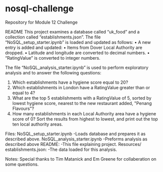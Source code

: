 # nosql-challenge
Repository for Module 12 Challenge

README
This project examines a database called “uk_food” and a collection called “establishments.json”.
The file “NoSQL_setup_starter.ipynb” is loaded and updated as follows:
•	A new entry is added and updated:
•	Items from Dover Local Authority are dropped.
•	Latitude and longitude are converted to decimal numbers.
•	“RatingValue” is converted to  integer numbers.

The file “NoSQL_analysis_starter.ipynb” is used to perform exploratory analysis and to answer the following questions:
1.	Which establishments have a hygiene score equal to 20?
2.	Which establishments in London have a RatingValue greater than or equal to 4?
3.	What are the top 5 establishments with a RatingValue of 5, sorted by lowest hygiene score, nearest to the new restaurant added, "Penang Flavours"?
4.	How many establishments in each Local Authority area have a hygiene score of 0? Sort the results from highest to lowest, and print out the top ten local authority areas.

Files:
NoSQL_setup_starter.ipynb
	-Loads database and prepares it as described above.
NoSQL_analysis_starter.ipynb
	-Preforms analysis as described above
README:
	-This file explaining project.
Resources/ establishments.json:
	-The data loaded for this analysis.

Notes:
Special thanks to Tim Matanick and Em Greene for collaberation on some questions.